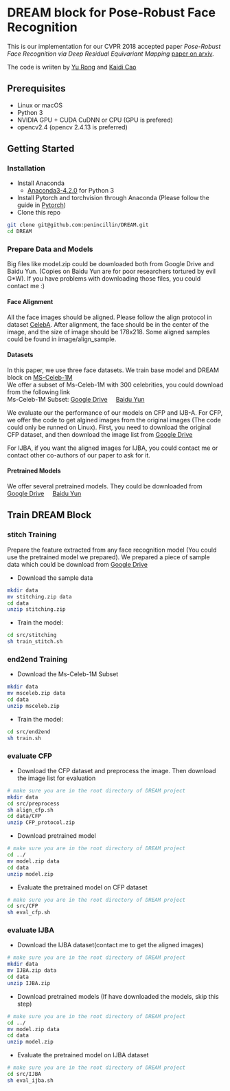 # DREAM block for Pose-Robust Face Recognition
This is our implementation for our CVPR 2018 accepted paper *Pose-Robust Face Recognition via Deep Residual Equivariant Mapping* [paper on arxiv](https://arxiv.org/list/cs.CV/recent).

The code is wriiten by [Yu Rong](https://github.com/penincillin) and [Kaidi Cao](https://github.com/CarlyleCao)

## Prerequisites
- Linux or macOS
- Python 3
- NVIDIA GPU + CUDA CuDNN or CPU (GPU is prefered)
- opencv2.4 (opencv 2.4.13 is preferred)

## Getting Started
### Installation
- Install Anaconda 
    - [Anaconda3-4.2.0](https://repo.continuum.io/archive/Anaconda3-4.2.0-Linux-x86_64.sh) for Python 3
- Install Pytorch and torchvision through Anaconda (Please follow the guide in [Pytorch](pytorch.org))
- Clone this repo
```bash
git clone git@github.com:penincillin/DREAM.git
cd DREAM
```
### Prepare Data and Models
Big files like model.zip could be downloaded both from Google Drive and Baidu Yun. (Copies on Baidu Yun are for poor researchers tortured by evil G*W). If you have problems with downloading those files, you could contact me :)
#### Face Alignment
All the face images should be aligned. Please follow the align protocol in dataset [CelebA](http://mmlab.ie.cuhk.edu.hk/projects/CelebA.html). After alignment, the face should be in the center of the image, and the size of image should be 178x218. Some aligned samples could be found in image/align_sample.

#### Datasets
In this paper, we use three face datasets. We train base model and DREAM block on [MS-Celeb-1M](https://www.microsoft.com/en-us/research/project/ms-celeb-1m-challenge-recognizing-one-million-celebrities-real-world/)  
We offer a subset of Ms-Celeb-1M with 300 celebrities, you could download from the following link  
Ms-Celeb-1M Subset: [Google Drive](https://drive.google.com/file/d/1om0pbwBX4RZHVuI3QXVrBj9mLtOK2PV8/view?usp=sharing) &nbsp; &nbsp; [Baidu Yun](https://pan.baidu.com/s/1Zviee1QXnB7noArpAoy7Iw)  

We evaluate our the performance of our models on CFP and IJB-A.
For CFP, we offer the code to get algined images from the original images (The code could only be runned on Linux). First, you need to download the original CFP dataset, and then download the image list from [Google Drive](https://drive.google.com/file/d/1B9QGThNd_-4Pg8O3si-EUYU9Px748p1C/view?usp=sharing)

For IJBA, if you want the aligned images for IJBA, you could contact me or contact other co-authors of our paper to ask for it.  

#### Pretrained Models
We offer several pretrained models. They could be downloaded from [Google Drive](https://drive.google.com/open?id=1CrWbsyAvqTA14ET2wvks_4U2_h1P52qK) &nbsp; &nbsp; [Baidu Yun](https://pan.baidu.com/s/1LQmWZss0QoRc_chVIHsR_Q)

## Train DREAM Block
### stitch Training
Prepare the feature extracted from any face recognition model (You could use the pretrained model we prepared). We prepared a piece of sample data which could be download from [Google Drive](https://drive.google.com/file/d/1x1K8MxAnVtpfaN3DfO4bdcKH39mmplj-/view?usp=sharing)
- Download the sample data
```bash
mkdir data
mv stitching.zip data
cd data
unzip stitching.zip
```
- Train the model:
```bash
cd src/stitching
sh train_stitch.sh
```


### end2end Training
- Download the Ms-Celeb-1M Subset
```bash
mkdir data
mv msceleb.zip data
cd data
unzip msceleb.zip
```
- Train the model:
```bash
cd src/end2end
sh train.sh
```
### evaluate CFP
- Download the CFP dataset and preprocess the image. Then download the image list for evaluation
```bash
# make sure you are in the root directory of DREAM project
mkdir data
cd src/preprocess
sh align_cfp.sh
cd data/CFP
unzip CFP_protocol.zip
```
- Download pretrained model
```bash
# make sure you are in the root directory of DREAM project
cd ../ 
mv model.zip data
cd data
unzip model.zip
```
- Evaluate the pretrained model on CFP dataset
```bash
# make sure you are in the root directory of DREAM project
cd src/CFP
sh eval_cfp.sh
```

### evaluate IJBA
- Download the IJBA dataset(contact me to get the aligned images)
```bash
# make sure you are in the root directory of DREAM project
mkdir data
mv IJBA.zip data
cd data
unzip IJBA.zip
```
- Download pretrained models (If have downloaded the models, skip this step)
```bash
# make sure you are in the root directory of DREAM project
cd ../ 
mv model.zip data
cd data
unzip model.zip
```
- Evaluate the pretrained model on IJBA dataset
```bash
# make sure you are in the root directory of DREAM project
cd src/IJBA
sh eval_ijba.sh
```
